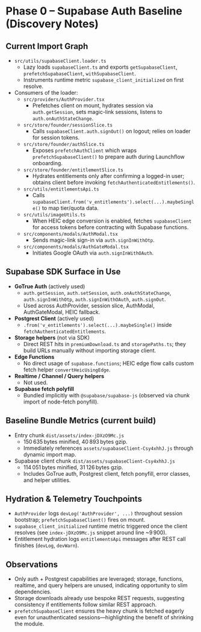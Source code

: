# Phase 0 – Supabase Auth Baseline (Discovery Notes)

## Current Import Graph
- `src/utils/supabaseClient.loader.ts`
  - Lazy loads `supabaseClient.ts` and exports `getSupabaseClient`, `prefetchSupabaseClient`, `withSupabaseClient`.
  - Instruments runtime metric `supabase_client_initialized` on first resolve.
- Consumers of the loader:
  - `src/providers/AuthProvider.tsx`
    - Prefetches client on mount, hydrates session via `auth.getSession`, sets magic-link sessions, listens to `auth.onAuthStateChange`.
  - `src/store/founder/sessionSlice.ts`
    - Calls `supabaseClient.auth.signOut()` on logout; relies on loader for session tokens.
  - `src/store/founder/authSlice.ts`
    - Exposes `prefetchAuthClient` which wraps `prefetchSupabaseClient()` to prepare auth during Launchflow onboarding.
  - `src/store/founder/entitlementSlice.ts`
    - Hydrates entitlements only after confirming a logged-in user; obtains client before invoking `fetchAuthenticatedEntitlements()`.
  - `src/utils/entitlementsApi.ts`
    - Calls `supabaseClient.from('v_entitlements').select(...).maybeSingle()` to map tier/quota data.
  - `src/utils/imageUtils.ts`
    - When HEIC edge conversion is enabled, fetches `supabaseClient` for access tokens before contracting with Supabase functions.
  - `src/components/modals/AuthModal.tsx`
    - Sends magic-link sign-in via `auth.signInWithOtp`.
  - `src/components/modals/AuthGateModal.tsx`
    - Initiates Google OAuth via `auth.signInWithOAuth`.

## Supabase SDK Surface in Use
- **GoTrue Auth** (actively used)
  - `auth.getSession`, `auth.setSession`, `auth.onAuthStateChange`, `auth.signInWithOtp`, `auth.signInWithOAuth`, `auth.signOut`.
  - Used across AuthProvider, session slice, AuthModal, AuthGateModal, HEIC fallback.
- **Postgrest Client** (actively used)
  - `.from('v_entitlements').select(...).maybeSingle()` inside `fetchAuthenticatedEntitlements`.
- **Storage helpers** (not via SDK)
  - Direct REST hits in `premiumDownload.ts` and `storagePaths.ts`; they build URLs manually without importing storage client.
- **Edge Functions**
  - No direct usage of `supabase.functions`; HEIC edge flow calls custom fetch helper `convertHeicUsingEdge`.
- **Realtime / Channel / Query helpers**
  - Not used.
- **Supabase fetch polyfill**
  - Bundled implicitly with `@supabase/supabase-js` (observed via chunk import of node-fetch ponyfill).

## Baseline Bundle Metrics (current build)
- Entry chunk `dist/assets/index-jDXzO9Mc.js`
  - 150 635 bytes minified, 40 893 bytes gzip.
  - Immediately references `assets/supabaseClient-Csy4xhhJ.js` through dynamic import map.
- Supabase client chunk `dist/assets/supabaseClient-Csy4xhhJ.js`
  - 114 051 bytes minified, 31 126 bytes gzip.
  - Includes GoTrue auth, Postgrest client, fetch ponyfill, error classes, and helper utilities.

## Hydration & Telemetry Touchpoints
- `AuthProvider` logs `devLog('AuthProvider', ...)` throughout session bootstrap; `prefetchSupabaseClient()` fires on mount.
- `supabase_client_initialized` runtime metric triggered once the client resolves (see `index-jDXzO9Mc.js` snippet around line ~9 900).
- Entitlement hydration logs `entitlementsApi` messages after REST call finishes (`devLog`, `devWarn`).

## Observations
- Only auth + Postgrest capabilities are leveraged; storage, functions, realtime, and query helpers are unused, indicating opportunity to slim dependencies.
- Storage downloads already use bespoke REST requests, suggesting consistency if entitlements follow similar REST approach.
- `prefetchSupabaseClient` ensures the heavy chunk is fetched eagerly even for unauthenticated sessions—highlighting the benefit of shrinking the module.

